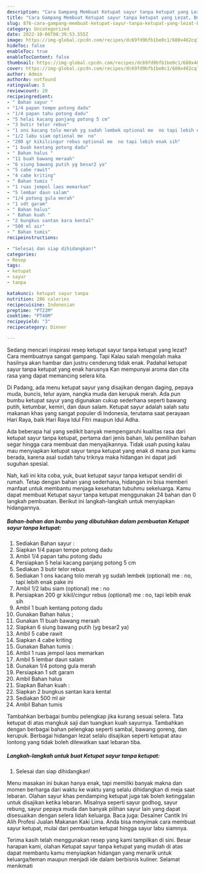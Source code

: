 ```yaml
---
description: "Cara Gampang Membuat Ketupat sayur tanpa ketupat yang Lezat, Buat Buka Puasa}"
title: "Cara Gampang Membuat Ketupat sayur tanpa ketupat yang Lezat, Buat Buka Puasa}"
slug: 876-cara-gampang-membuat-ketupat-sayur-tanpa-ketupat-yang-lezat-buat-buka-puasa
category: Uncategorized
date: 2022-10-06T08:39:53.555Z
image: https://img-global.cpcdn.com/recipes/dc69fd9bfb1be0c1/680x482cq70/ketupat-sayur-tanpa-ketupat-foto-resep-utama.jpg
hideToc: false
enableToc: true
enableTocContent: false
thumbnail: https://img-global.cpcdn.com/recipes/dc69fd9bfb1be0c1/680x482cq70/ketupat-sayur-tanpa-ketupat-foto-resep-utama.jpg
cover: https://img-global.cpcdn.com/recipes/dc69fd9bfb1be0c1/680x482cq70/ketupat-sayur-tanpa-ketupat-foto-resep-utama.jpg
author: Admin
authorAv: notfound
ratingvalue: 5
reviewcount: 20
recipeingredient:
- " Bahan sayur "
- "1/4 papan tempe potong dadu"
- "1/4 papan tahu potong dadu"
- "5 helai kacang panjang potong 5 cm"
- "3 butir telor rebus"
- "1 ons kacang tolo merah yg sudah lembek optional me  no tapi lebih enak pake ini"
- "1/2 labu siam optional me  no"
- "200 gr kikilcingur rebus optional me  no tapi lebih enak sih"
- "1 buah kentang potong dadu"
- " Bahan halus "
- "11 buah bawang meraah"
- "6 siung bawang putih yg besar2 ya"
- "5 cabe rawit"
- "4 cabe kriting"
- " Bahan tumis "
- "1 ruas jempol laos memarkan"
- "5 lembar daun salam"
- "1/4 potong gula merah"
- "1 sdt garam"
- " Bahan halus"
- " Bahan kuah "
- "2 bungkus santan kara kental"
- "500 ml air"
- " Bahan tumis"
recipeinstructions:

- "Selesai dan siap dihidangkan!"
categories:
- Resep
tags:
- ketupat
- sayur
- tanpa

katakunci: ketupat sayur tanpa 
nutrition: 286 calories
recipecuisine: Indonesian
preptime: "PT22M"
cooktime: "PT40M"
recipeyield: "3"
recipecategory: Dinner

---
```



Sedang mencari inspirasi resep ketupat sayur tanpa ketupat yang lezat? Cara membuatnya sangat gampang. Tapi Kalau salah mengolah maka hasilnya akan hambar dan justru cenderung tidak enak. Padahal ketupat sayur tanpa ketupat yang enak harusnya Kan mempunyai aroma dan cita rasa yang dapat memancing selera kita.


Di Padang, ada menu ketupat sayur yang disajikan dengan daging, pepaya muda, buncis, telur ayam, nangka muda dan kerupuk merah. Ada pun bumbu ketupat sayur yang digunakan cukup sederhana seperti bawang putih, ketumbar, kemiri, dan daun salam. Ketupat sayur adalah salah satu makanan khas yang sangat populer di Indonesia, terutama saat perayaan Hari Raya, baik Hari Raya Idul Fitri maupun Idul Adha.

Ada beberapa hal yang sedikit banyak mempengaruhi kualitas rasa dari ketupat sayur tanpa ketupat, pertama dari jenis bahan, lalu pemilihan bahan segar hingga cara membuat dan menyajikannya. Tidak usah pusing kalau mau menyiapkan ketupat sayur tanpa ketupat yang enak di mana pun kamu berada, karena asal sudah tahu triknya maka hidangan ini dapat jadi suguhan spesial.


Nah, kali ini kita coba, yuk, buat ketupat sayur tanpa ketupat sendiri di rumah. Tetap dengan bahan yang sederhana, hidangan ini bisa memberi manfaat untuk membantu menjaga kesehatan tubuhmu sekeluarga. Kamu dapat membuat Ketupat sayur tanpa ketupat menggunakan 24 bahan dan 0 langkah pembuatan. Berikut ini langkah-langkah untuk menyiapkan hidangannya.

<!--inarticleads1-->

##### Bahan-bahan dan bumbu yang dibutuhkan dalam pembuatan Ketupat sayur tanpa ketupat:

1. Sediakan  Bahan sayur :
1. Siapkan 1/4 papan tempe potong dadu
1. Ambil 1/4 papan tahu potong dadu
1. Persiapkan 5 helai kacang panjang potong 5 cm
1. Sediakan 3 butir telor rebus
1. Sediakan 1 ons kacang tolo merah yg sudah lembek (optional) me : no, tapi lebih enak pake ini
1. Ambil 1/2 labu siam (optional) me : no
1. Persiapkan 200 gr kikil/cingur rebus (optional) me : no, tapi lebih enak sih
1. Ambil 1 buah kentang potong dadu
1. Gunakan  Bahan halus ;
1. Gunakan 11 buah bawang meraah
1. Siapkan 6 siung bawang putih (yg besar2 ya)
1. Ambil 5 cabe rawit
1. Siapkan 4 cabe kriting
1. Gunakan  Bahan tumis :
1. Ambil 1 ruas jempol laos memarkan
1. Ambil 5 lembar daun salam
1. Gunakan 1/4 potong gula merah
1. Persiapkan 1 sdt garam
1. Ambil  Bahan halus
1. Siapkan  Bahan kuah :
1. Siapkan 2 bungkus santan kara kental
1. Sediakan 500 ml air
1. Ambil  Bahan tumis


Tambahkan berbagai bumbu pelengkap jika kurang sesuai selera. Tata ketupat di atas mangkuk saji dan tuangkan kuah sayurnya. Tambahkan dengan berbagai bahan pelengkap seperti sambal, bawang goreng, dan kerupuk. Berbagai hidangan lezat selalu disajikan seperti ketupat atau lontong yang tidak boleh dilewatkan saat lebaran tiba. 

<!--inarticleads2-->

##### Langkah-langkah untuk buat Ketupat sayur tanpa ketupat:


1. Selesai dan siap dihidangkan!

Menu masakan ini bukan hanya enak, tapi memiliki banyak makna dan momen berharga dari waktu ke waktu yang selalu dihidangkan di meja saat lebaran. Olahan sayur khas pendamping ketupat juga tak boleh ketinggalan untuk disajikan ketika lebaran. Misalnya seperti sayur godhog, sayur rebung, sayur pepaya muda dan banyak pilihan sayur lain yang dapat disesuaikan dengan selera lidah keluarga. Baca juga: Desainer Cantik Ini Alih Profesi Jualan Makanan Kaki Lima. Anda bisa menyimak cara membuat sayur ketupat, mulai dari pembuatan ketupat hingga sayur labu siamnya. 

Terima kasih telah menggunakan resep yang kami tampilkan di sini. Besar harapan kami, olahan Ketupat sayur tanpa ketupat yang mudah di atas dapat membantu kamu menyiapkan hidangan yang menarik untuk keluarga/teman maupun menjadi ide dalam berbisnis kuliner. Selamat menikmati
